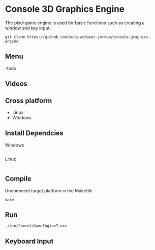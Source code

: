# Console 3D Graphics Engine



The pixel game engine is used for basic functions such as creating a window and key input.

```
git clone https://github.com/sudo-adduser-jordan/console-graphics-engine
```


## Menu
-todo


## Videos 

## Cross platform
 - Linux
 - Windows

## Install Dependcies

Windows 
```
```
Linux
```
```
## Compile

Uncomment target platform in the Makefile.

```
make
```

## Run

```
./bin/ConsoleGameEngine7.exe
```

## Keyboard Input

```
```





